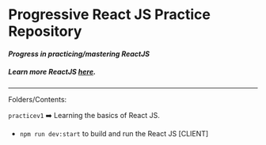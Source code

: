 # Progressive React JS Practice Repository
#### *Progress in practicing/mastering ReactJS*
##### **Learn more ReactJS [here](https://reactjs.org/).**
---
Folders/Contents:

`practicev1` ➡️ Learning the basics of React JS.

- `npm run dev:start` to build and run the React JS [CLIENT]
